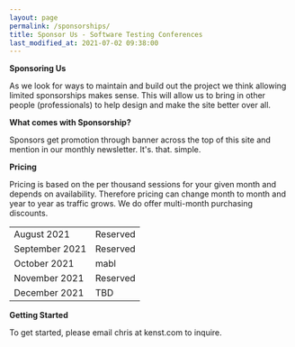 ```yaml
---
layout: page
permalink: /sponsorships/
title: Sponsor Us - Software Testing Conferences
last_modified_at: 2021-07-02 09:38:00
---
```


**Sponsoring Us**

As we look for ways to maintain and build out the project we think allowing limited sponsorships makes sense. This will allow us to bring in other people (professionals) to help design and make the site better over all.

**What comes with Sponsorship?**

Sponsors get promotion through banner across the top of this site and mention in our monthly newsletter. It's. that. simple.

**Pricing**

Pricing is based on the per thousand sessions for your given month and depends on availability. Therefore pricing can change month to month and year to year as traffic grows. We do offer multi-month purchasing discounts.

<table style="width:50%" align="center">
  <tr>
    <td>August 2021</td>
    <td>Reserved</td>
  </tr>
  <tr>
    <td>September 2021</td>
    <td>Reserved</td>
  </tr>
  <tr>
    <td>October 2021</td>
    <td>mabl</td>
  </tr>
  <tr>
    <td>November 2021</td>
    <td>Reserved</td>
  </tr>
  <tr>
    <td>December 2021</td>
    <td>TBD</td>
  </tr>
</table>


**Getting Started**

To get started, please email chris at kenst.com to inquire.
